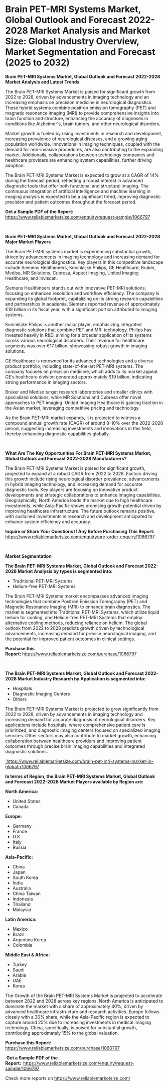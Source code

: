 <p><h1>Brain PET-MRI Systems Market, Global Outlook and Forecast 2022-2028 Market Analysis and Market Size: Global Industry Overview, Market Segmentation and Forecast (2025 to 2032)</h1></p><p><strong>Brain PET-MRI Systems Market, Global Outlook and Forecast 2022-2028 Market Analysis and Latest Trends</strong></p>
<p><p>The Brain PET-MRI Systems Market is poised for significant growth from 2022 to 2028, driven by advancements in imaging technology and an increasing emphasis on precision medicine in neurological diagnostics. These hybrid systems combine positron emission tomography (PET) and magnetic resonance imaging (MRI) to provide comprehensive insights into brain function and structure, enhancing the accuracy of diagnoses in conditions like Alzheimer's, brain tumors, and other neurological disorders.</p><p>Market growth is fueled by rising investments in research and development, increasing prevalence of neurological diseases, and a growing aging population worldwide. Innovations in imaging techniques, coupled with the demand for non-invasive procedures, are also contributing to the expanding market. Additionally, collaborations between technology companies and healthcare providers are enhancing system capabilities, further driving adoption.</p><p>The Brain PET-MRI Systems Market is expected to grow at a CAGR of 14% during the forecast period, reflecting a robust interest in advanced diagnostic tools that offer both functional and structural imaging. The continuous integration of artificial intelligence and machine learning in imaging analysis is expected to be a significant trend, improving diagnostic precision and patient outcomes throughout the forecast period.</p></p>
<p><strong>Get a Sample PDF of the Report:&nbsp;</strong> <a href="https://www.reliablemarketsize.com/enquiry/request-sample/1066797?utm_campaign=3166&utm_medium=2&utm_source=Github&utm_content=ia&utm_term=21032025&utm_id=brain-pet-mri-systems-market-global-outlook-and-forecast-2022-2028">https://www.reliablemarketsize.com/enquiry/request-sample/1066797</a></p>
<p>&nbsp;</p>
<p><strong>Brain PET-MRI Systems Market, Global Outlook and Forecast 2022-2028 Major Market Players</strong></p>
<p><p>The Brain PET-MRI systems market is experiencing substantial growth, driven by advancements in imaging technology and increasing demand for accurate neurological diagnostics. Key players in this competitive landscape include Siemens Healthineers, Koninklijke Philips, GE Healthcare, Bruker, Mediso, MR Solutions, Cubresa, Aspect Imaging, United Imaging Healthcare, and Inviscan.</p><p>Siemens Healthineers stands out with innovative PET-MRI solutions, focusing on enhanced resolution and workflow efficiency. The company is expanding its global footprint, capitalizing on its strong research capabilities and partnerships in academia. Siemens reported revenue of approximately €19 billion in its fiscal year, with a significant portion attributed to imaging systems.</p><p>Koninklijke Philips is another major player, emphasizing integrated diagnostic solutions that combine PET and MRI technology. Philips has invested heavily in R&D, aiming for a broader application of its systems across various neurological disorders. Their revenue for healthcare segments was over €17 billion, showcasing robust growth in imaging solutions.</p><p>GE Healthcare is renowned for its advanced technologies and a diverse product portfolio, including state-of-the-art PET-MRI systems. The company focuses on precision medicine, which adds to its market appeal. GE’s healthcare division generated approximately $19 billion, indicating strong performance in imaging sectors.</p><p>Bruker and Mediso target research laboratories and smaller clinics with specialized solutions, while MR Solutions and Cubresa offer novel approaches to PET imaging. United Imaging Healthcare is gaining traction in the Asian market, leveraging competitive pricing and technology.</p><p>As the Brain PET-MRI market expands, it is projected to witness a compound annual growth rate (CAGR) of around 8-10% over the 2022-2028 period, suggesting increasing investments and innovations in this field, thereby enhancing diagnostic capabilities globally.</p></p>
<p>&nbsp;</p>
<p><strong>What Are The Key Opportunities For Brain PET-MRI Systems Market, Global Outlook and Forecast 2022-2028 Manufacturers?</strong></p>
<p><p>The Brain PET-MRI Systems Market is poised for significant growth, projected to expand at a robust CAGR from 2022 to 2028. Factors driving this growth include rising neurological disorder prevalence, advancements in hybrid imaging technology, and increasing demand for accurate diagnostic tools. Key players are focusing on innovative product developments and strategic collaborations to enhance imaging capabilities. Geographically, North America leads the market due to high healthcare investments, while Asia-Pacific shows promising growth potential driven by improving healthcare infrastructure. The future outlook remains positive, with sustained investments in research and development anticipated to enhance system efficiency and accuracy.</p></p>
<p><strong>Inquire or Share Your Questions If Any Before Purchasing This Report:</strong> <a href="https://www.reliablemarketsize.com/enquiry/pre-order-enquiry/1066797?utm_campaign=3166&utm_medium=2&utm_source=Github&utm_content=ia&utm_term=21032025&utm_id=brain-pet-mri-systems-market-global-outlook-and-forecast-2022-2028">https://www.reliablemarketsize.com/enquiry/pre-order-enquiry/1066797</a></p>
<p>&nbsp;</p>
<p><strong>Market Segmentation</strong></p>
<p><strong>The Brain PET-MRI Systems Market, Global Outlook and Forecast 2022-2028 Market Analysis by types is segmented into:</strong></p>
<p><ul><li>Traditional PET-MRI Systems</li><li>Helium-free PET-MRI Systems</li></ul></p>
<p><p>The Brain PET-MRI Systems market encompasses advanced imaging technologies that combine Positron Emission Tomography (PET) and Magnetic Resonance Imaging (MRI) to enhance brain diagnostics. The market is segmented into Traditional PET-MRI Systems, which utilize liquid helium for cooling, and Helium-free PET-MRI Systems that employ alternative cooling methods, reducing reliance on helium. The global outlook from 2022 to 2028 predicts growth driven by technological advancements, increasing demand for precise neurological imaging, and the potential for improved patient outcomes in clinical settings.</p></p>
<p><strong>Purchase this Report:&nbsp;</strong><a href="https://www.reliablemarketsize.com/purchase/1066797?utm_campaign=3166&utm_medium=2&utm_source=Github&utm_content=ia&utm_term=21032025&utm_id=brain-pet-mri-systems-market-global-outlook-and-forecast-2022-2028">https://www.reliablemarketsize.com/purchase/1066797</a></p>
<p>&nbsp;</p>
<p><strong>The Brain PET-MRI Systems Market, Global Outlook and Forecast 2022-2028 Market Industry Research by Application is segmented into:</strong></p>
<p><ul><li>Hospitals</li><li>Diagnostic Imaging Centers</li><li>Others</li></ul></p>
<p><p>The Brain PET-MRI Systems Market is projected to grow significantly from 2022 to 2028, driven by advancements in imaging technology and increasing demand for accurate diagnosis of neurological disorders. Key applications include hospitals, where comprehensive patient care is prioritized, and diagnostic imaging centers focused on specialized imaging services. Other sectors may also contribute to market growth, enhancing collaboration between healthcare providers and improving patient outcomes through precise brain imaging capabilities and integrated diagnostic solutions.</p></p>
<p><a href="https://www.reliablemarketsize.com/brain-pet-mri-systems-market-in-global-r1066797?utm_campaign=3166&utm_medium=2&utm_source=Github&utm_content=ia&utm_term=21032025&utm_id=brain-pet-mri-systems-market-global-outlook-and-forecast-2022-2028">&nbsp;https://www.reliablemarketsize.com/brain-pet-mri-systems-market-in-global-r1066797</a></p>
<p><strong>In terms of Region, the Brain PET-MRI Systems Market, Global Outlook and Forecast 2022-2028 Market Players available by Region are:</strong></p>
<p>
    <p> <strong> North America: </strong>
        <ul>
            <li>United States</li>
            <li>Canada</li>
        </ul>
        </p> 
    <p> <strong> Europe: </strong>
        <ul>
            <li>Germany</li>
            <li>France</li>
            <li>U.K.</li>
            <li>Italy</li>
            <li>Russia</li>
        </ul>
        </p> 
    <p> <strong> Asia-Pacific: </strong>
        <ul>
            <li>China</li>
            <li>Japan</li>
            <li>South Korea</li>
            <li>India</li>
            <li>Australia</li>
            <li>China Taiwan</li>
            <li>Indonesia</li>
            <li>Thailand</li>
            <li>Malaysia</li>
        </ul>
        </p> 
    <p> <strong> Latin America: </strong>
        <ul>
            <li>Mexico</li>
            <li>Brazil</li>
            <li>Argentina Korea</li>
            <li>Colombia</li>
        </ul>
        </p> 
    <p> <strong> Middle East & Africa: </strong>
        <ul>
            <li>Turkey</li>
            <li>Saudi</li>
            <li>Arabia</li>
            <li>UAE</li>
            <li>Korea</li>
        </ul>
    </p>
    </p>
<p><p>The Growth of the Brain PET-MRI Systems Market is projected to accelerate between 2022 and 2028 across key regions. North America is anticipated to dominate the market with a share of approximately 40%, driven by advanced healthcare infrastructure and research activities. Europe follows closely with a 30% share, while the Asia-Pacific region is expected to capture around 25% due to increasing investments in medical imaging technology. China, specifically, is poised for substantial growth, contributing approximately 15% to the global valuation.</p></p>
<p><strong>Purchase this Report: </strong><a href="https://www.reliablemarketsize.com/purchase/1066797?utm_campaign=3166&utm_medium=2&utm_source=Github&utm_content=ia&utm_term=21032025&utm_id=brain-pet-mri-systems-market-global-outlook-and-forecast-2022-2028">https://www.reliablemarketsize.com/purchase/1066797</a></p>
<p>&nbsp;<strong>Get a Sample PDF of the Report:&nbsp;&nbsp;</strong><a href="https://www.reliablemarketsize.com/enquiry/request-sample/1066797?utm_campaign=3166&utm_medium=2&utm_source=Github&utm_content=ia&utm_term=21032025&utm_id=brain-pet-mri-systems-market-global-outlook-and-forecast-2022-2028">https://www.reliablemarketsize.com/enquiry/request-sample/1066797</a></p>
<p><strong></strong></p>
<p>Check more reports on <a href="https://www.reliablemarketsize.com/?utm_campaign=3166&utm_medium=2&utm_source=Github&utm_content=ia&utm_term=21032025&utm_id=brain-pet-mri-systems-market-global-outlook-and-forecast-2022-2028">https://www.reliablemarketsize.com/</a></p>